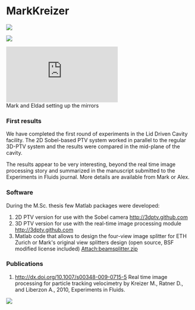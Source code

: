 # MarkKreizer

![][1]

![][2]

![][3]  
Mark and Eldad setting up the mirrors



### First results

We have completed the first round of experiments in the Lid Driven Cavity facility. The 2D Sobel-based PTV system worked in parallel to the regular 3D-PTV system and the results were compared in the mid-plane of the cavity. 

The results appear to be very interesting, beyond the real time image processing story and summarized in the manuscript submitted to the Experiments in Fluids journal. More details are available from Mark or Alex. 



### Software

During the M.Sc. thesis few Matlab packages were developed: 

1.  2D PTV version for use with the Sobel camera <http://3dptv.github.com> 
2.  3D PTV version for use with the real-time image processing module <http://3dptv.github.com> 
3.  Matlab code that allows to design the four-view image splitter for ETH Zurich or Mark's original view splitters design (open source, BSF modified license included) [Attach:beamsplitter.zip][4] 



### Publications

1.  <http://dx.doi.org/10.1007/s00348-009-0715-5> Real time image processing for particle tracking velocimetry by Kreizer M., Ratner D., and Liberzon A., 2010, Experiments in Fluids. 



![][5]

 [1]: http://lh3.google.com/particle.tracking/RucBpp99CvI/AAAAAAAABAg/_QJCbyJw_Z0/s288/Image017.jpg ""
 [2]: http://lh3.google.com/particle.tracking/R72ZOs-L0aI/AAAAAAAABjY/Oili4BO4QfM/s288/Image005.jpg ""
 [3]: http://newhost.site/pmwiki.php?n=People.MarkKreizer?action=download&upname=mark_eldad_mirrors_test.png ""
 [4]: http://newhost.site/pmwiki.php?n=People.MarkKreizer?action=download&upname=beamsplitter.zip
 [5]: http://www.eng.tau.ac.il/images/photos/faculty/ceremony-29-5-2011/HTML/tau%2029-5-11%20224_std.jpg ""